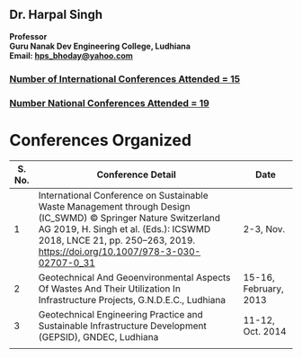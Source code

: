 ## Dr. Harpal Singh
**Professor**  
**Guru Nanak Dev Engineering College, Ludhiana**  
**Email: hps_bhoday@yahoo.com**


### [Number of International Conferences Attended = 15](../Documents/Biodata2.pdf)

### [Number National Conferences Attended = 19](../Documents/Biodata2.pdf)


# Conferences Organized

| S. No. | Conference Detail                                                                                                                                                                                                                      | Date                  |     
| ------ | -------------------------------------------------------------------------------------------------------------------------------------------------------------------------------------------------------------------------------------- | --------------------- |
| 1      | International Conference on Sustainable Waste Management through Design (IC_SWMD) © Springer Nature Switzerland AG 2019, H. Singh et al. (Eds.): ICSWMD 2018, LNCE 21, pp. 250–263, 2019. https://doi.org/10.1007/978-3-030-02707-0_31 | 2-3, Nov.             |     |
| 2      | Geotechnical And Geoenvironmental Aspects Of Wastes And Their Utilization In Infrastructure Projects, G.N.D.E.C., Ludhiana                                                                                                             | 15-16, February, 2013 |
| 3      | Geotechnical Engineering Practice and Sustainable Infrastructure Development (GEPSID), GNDEC, Ludhiana                                                                                                                                 | 11-12, Oct. 2014      |    
|        |                                                                                                                                                                                                                                        |                       |    
